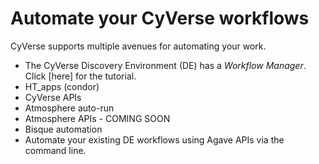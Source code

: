 # Automate your CyVerse workflows

CyVerse supports multiple avenues for automating your work.

* The CyVerse Discovery Environment (DE) has a *Workflow Manager*.  Click [here] for the tutorial. 
* HT_apps (condor)
* CyVerse APIs
* Atmosphere auto-run
* Atmosphere APIs - COMING SOON
* Bisque automation
* Automate your existing DE workflows using Agave APIs via the command line.

